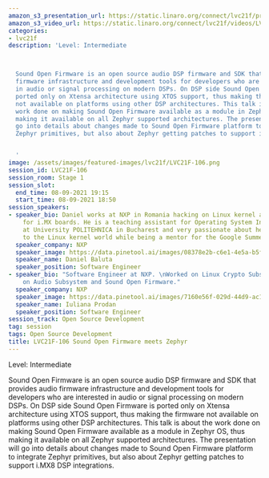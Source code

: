 ```yaml
---
amazon_s3_presentation_url: https://static.linaro.org/connect/lvc21f/presentations/LVC21F-106.pdf
amazon_s3_video_url: https://static.linaro.org/connect/lvc21f/videos/LVC21F-106.mp4
categories:
- lvc21f
description: 'Level: Intermediate 



  Sound Open Firmware is an open source audio DSP firmware and SDK that provides audio
  firmware infrastructure and development tools for developers who are interested
  in audio or signal processing on modern DSPs. On DSP side Sound Open Firmware is
  ported only on Xtensa architecture using XTOS support, thus making the firmware
  not available on platforms using other DSP architectures. This talk is about the
  work done on making Sound Open Firmware available as a module in Zephyr OS, thus
  making it available on all Zephyr supported architectures. The presentation will
  go into details about changes made to Sound Open Firmware platform to integrate
  Zephyr primitives, but also about Zephyr getting patches to support i.MX8 DSP integrations.


  '
image: /assets/images/featured-images/lvc21f/LVC21F-106.png
session_id: LVC21F-106
session_room: Stage 1
session_slot:
  end_time: 08-09-2021 19:15
  start_time: 08-09-2021 18:50
session_speakers:
- speaker_bio: Daniel works at NXP in Romania hacking on Linux kernel audio drivers
    for i.MX boards. He is a teaching assistant for Operating System Internals class
    at University POLITEHNICA in Bucharest and very passionate about helping newcomers
    to the Linux kernel world while being a mentor for the Google Summer of Code.
  speaker_company: NXP
  speaker_image: https://data.pinetool.ai/images/08378e2b-c6e1-4e5a-b5f2-42bd07095cfe.jpeg
  speaker_name: Daniel Baluta
  speaker_position: Software Engineer
- speaker_bio: "Software Engineer at NXP. \nWorked on Linux Crypto Subsystem and now
    on Audio Subsystem and Sound Open Firmware."
  speaker_company: NXP
  speaker_image: https://data.pinetool.ai/images/7160e56f-029d-44d9-ac17-65b802d3e015.jpeg
  speaker_name: Iuliana Prodan
  speaker_position: Software Engineer
session_track: Open Source Development
tag: session
tags: Open Source Development
title: LVC21F-106 Sound Open Firmware meets Zephyr
---
```


Level: Intermediate 


Sound Open Firmware is an open source audio DSP firmware and SDK that provides audio firmware infrastructure and development tools for developers who are interested in audio or signal processing on modern DSPs. On DSP side Sound Open Firmware is ported only on Xtensa architecture using XTOS support, thus making the firmware not available on platforms using other DSP architectures. This talk is about the work done on making Sound Open Firmware available as a module in Zephyr OS, thus making it available on all Zephyr supported architectures. The presentation will go into details about changes made to Sound Open Firmware platform to integrate Zephyr primitives, but also about Zephyr getting patches to support i.MX8 DSP integrations.